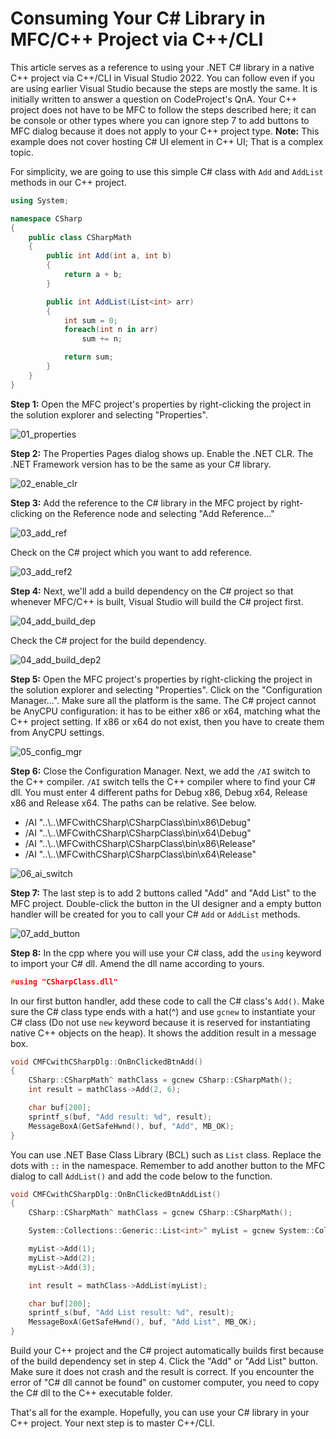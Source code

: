 # Consuming Your C# Library in MFC/C++ Project via C++/CLI

This article serves as a reference to using your .NET C# library in a native C++ project via C++/CLI in Visual Studio 2022. You can follow even if you are using earlier Visual Studio because the steps are mostly the same. It is initially written to answer a question on CodeProject's QnA. Your C++ project does not have to be MFC to follow the steps described here; it can be console or other types where you can ignore step 7 to add buttons to MFC dialog because it does not apply to your C++ project type. **Note:** This example does not cover hosting C# UI element in C++ UI; That is a complex topic.

For simplicity, we are going to use this simple C# class with `Add` and `AddList` methods in our C++ project.

```csharp
using System;

namespace CSharp
{
    public class CSharpMath
    {
        public int Add(int a, int b)
        {
            return a + b;
        }

        public int AddList(List<int> arr)
        {
            int sum = 0;
            foreach(int n in arr)
                sum += n;

            return sum;
        }
    }
}
```

**Step 1:** Open the MFC project's properties by right-clicking the project in the solution explorer and selecting "Properties".

![01_properties](img/01_properties.png)

**Step 2:** The Properties Pages dialog shows up. Enable the .NET CLR. The .NET Framework version has to be the same as your C# library.

![02_enable_clr](img/02_enable_clr.png)

**Step 3:** Add the reference to the C# library in the MFC project by right-clicking on the Reference node and selecting "Add Reference..."

![03_add_ref](img/03_add_ref.png)

Check on the C# project which you want to add reference.

![03_add_ref2](img/03_add_ref2.png)

**Step 4:** Next, we'll add a build dependency on the C# project so that whenever MFC/C++ is built, Visual Studio will build the C# project first.

![04_add_build_dep](img/04_add_build_dep.png)

Check the C# project for the build dependency.

![04_add_build_dep2](img/04_add_build_dep2.png)

**Step 5:** Open the MFC project's properties by right-clicking the project in the solution explorer and selecting "Properties". Click on the "Configuration Manager...". Make sure all the platform is the same. The C# project cannot be AnyCPU configuration: it has to be either x86 or x64, matching what the C++ project setting. If x86 or x64 do not exist, then you have to create them from AnyCPU settings.

![05_config_mgr](img/05_config_mgr.png)

**Step 6:** Close the Configuration Manager. Next, we add the `/AI` switch to the C++ compiler. `/AI` switch tells the C++ compiler where to find your C# dll. You must enter 4 different paths for Debug x86, Debug x64, Release x86 and Release x64. The paths can be relative. See below.

* /AI "..\\..\MFCwithCSharp\CSharpClass\bin\x86\Debug"
* /AI "..\\..\MFCwithCSharp\CSharpClass\bin\x64\Debug" 
* /AI "..\\..\MFCwithCSharp\CSharpClass\bin\x86\Release" 
* /AI "..\\..\MFCwithCSharp\CSharpClass\bin\x64\Release" 

![06_ai_switch](img/06_ai_switch.png)

**Step 7:** The last step is to add 2 buttons called "Add" and "Add List" to the MFC project. Double-click the button in the UI designer and a empty button handler will be created for you to call your C# `Add` or `AddList` methods.

![07_add_button](img/07_add_button.png)

**Step 8:** In the cpp where you will use your C# class, add the `using` keyword to import your C# dll. Amend the dll name according to yours.

```Cpp
#using "CSharpClass.dll"
```

In our first button handler, add these code to call the C# class's `Add()`. Make sure the C# class type ends with a hat(^) and use `gcnew` to instantiate your C# class (Do not use `new` keyword because it is reserved for instantiating native C++ objects on the heap). It shows the addition result in a message box.

```Cpp
void CMFCwithCSharpDlg::OnBnClickedBtnAdd()
{
    CSharp::CSharpMath^ mathClass = gcnew CSharp::CSharpMath();
    int result = mathClass->Add(2, 6);

    char buf[200];
    sprintf_s(buf, "Add result: %d", result);
    MessageBoxA(GetSafeHwnd(), buf, "Add", MB_OK);
}
```

You can use .NET Base Class Library (BCL) such as `List` class. Replace the dots with `::` in the namespace. Remember to add another button to the MFC dialog to call `AddList()` and add the code below to the function.

```Cpp
void CMFCwithCSharpDlg::OnBnClickedBtnAddList()
{
    CSharp::CSharpMath^ mathClass = gcnew CSharp::CSharpMath();

    System::Collections::Generic::List<int>^ myList = gcnew System::Collections::Generic::List<int>();

    myList->Add(1);
    myList->Add(2);
    myList->Add(3);

    int result = mathClass->AddList(myList);

    char buf[200];
    sprintf_s(buf, "Add List result: %d", result);
    MessageBoxA(GetSafeHwnd(), buf, "Add List", MB_OK);
}
```

Build your C++ project and the C# project automatically builds first because of the build dependency set in step 4. Click the "Add" or "Add List" button. Make sure it does not crash and the result is correct. If you encounter the error of "C# dll cannot be found" on customer computer, you need to copy the C# dll to the C++ executable folder.

That's all for the example. Hopefully, you can use your C# library in your C++ project. Your next step is to master C++/CLI.
